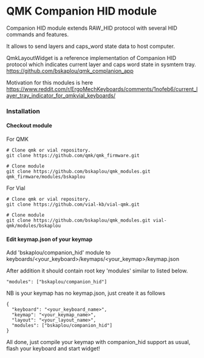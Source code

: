 # QMK Companion HID module

Companion HID module extends RAW_HID protocol with several HID commands and features.

It allows to send layers and caps_word state data to host computer.

QmkLayoutWidget is a reference implementation of Companion HID protocol which indicates current layer and caps word state in sysmtem tray.
https://github.com/bskaplou/qmk_complanion_app

Motivation for this modules is here https://www.reddit.com/r/ErgoMechKeyboards/comments/1nofeb6/current_layer_tray_indicator_for_qmkvial_keyboards/

### Installation

#### Checkout module
For QMK
```
# Clone qmk or vial repository.
git clone https://github.com/qmk/qmk_firmware.git

# Clone module
git clone https://github.com/bskaplou/qmk_modules.git qmk_firmware/modules/bskaplou
```

For Vial
```
# Clone qmk or vial repository.
git clone https://github.com/vial-kb/vial-qmk.git

# Clone module
git clone https://github.com/bskaplou/qmk_modules.git vial-qmk/modules/bskaplou
```

#### Edit keymap.json of your keymap

Add 'bskaplou/companion_hid' module to keyboards/<your_keyboard>/keymaps/<your_keymap>/keymap.json

After addition it should contain root key 'modules' similar to listed below.

```
"modules": ["bskaplou/companion_hid"]
```

NB is your keymap has no keymap.json, just create it as follows

```
{
  "keyboard": "<your_keyboard_name>",
  "keymap": "<your_keymap_name>",
  "layout": "<your_layout_name>",
  "modules": ["bskaplou/companion_hid"]
}
```

All done, just compile your keymap with companion_hid support as usual, flash your keyboard and start widget!


